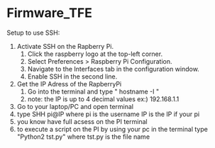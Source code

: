 # Firmware_TFE
Setup to use SSH:
1) Activate SSH on the Rapberry Pi.
   1. Click the raspberry logo at the top-left corner.
   2. Select Preferences > Raspberry Pi Configuration.
   3. Navigate to the Interfaces tab in the configuration window.
   4. Enable SSH in the second line.
2) Get the IP Adress of the RapberryPi
   1. Go into the terminal and type
       " hostname -I "
   2. note: the IP is up to 4 decimal values
        ex:)  192.168.1.1
3)  Go to  your laptop/PC and open terminal
4)  type SHH pi@IP
    where pi is the username
    IP is the IP if your pi
5) you know have full acsess on the PI terminal
6) to execute a script on the PI by using your pc
    in the terminal type "Python2 tst.py"
    where tst.py is the file name
   

